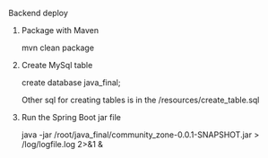 Backend deploy
1. Package with Maven
   
   mvn clean package
2. Create MySql table
   
   create database java_final;
   
   Other sql for creating tables is in the /resources/create_table.sql
3. Run the Spring Boot jar file
   
   java -jar /root/java_final/community_zone-0.0.1-SNAPSHOT.jar > /log/logfile.log 2>&1 &
